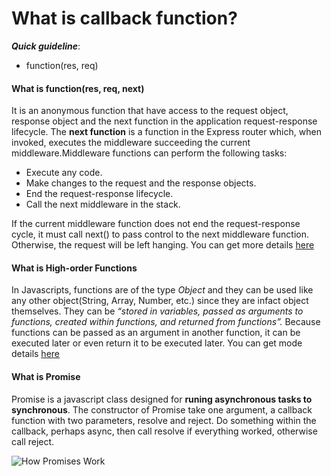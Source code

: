 # What is callback function?
_**Quick guideline**_:
* function(res, req)

#### What is function(res, req, next)
  It is an anonymous function that have access to the request object, response object and the next function in the application request-response lifecycle. The **next function** is a function in the Express router which, when invoked, executes the middleware succeeding the current middleware.Middleware functions can perform the following tasks:
  
  * Execute any code.
  * Make changes to the request and the response objects.
  * End the request-response lifecycle.
  * Call the next middleware in the stack.
  
  If the current middleware function does not end the request-response cycle, it must call next() to pass control to the next middleware function. Otherwise, the request will be left hanging. You can get more details [here](https://expressjs.com/en/guide/writing-middleware.html)

#### What is High-order Functions
  In Javascripts, functions are of the type *Object* and they can be used like any other object(String, Array, Number, etc.) since they are infact object themselves. They can be _“stored in variables, passed as arguments to functions, created within functions, and returned from functions”._
  Because functions can be passed as an argument in another function, it can be executed later or even return it to be executed later. You can get mode details [here](http://javascriptissexy.com/understand-javascript-callback-functions-and-use-them/)

#### What is Promise
  Promise is a javascript class designed for **runing asynchronous tasks to synchronous**. The constructor of Promise take one argument, a callback function with two parameters, resolve and reject. Do something within the callback, perhaps async, then call resolve if everything worked, otherwise call reject.
  
![How Promises Work](https://cdn-images-1.medium.com/max/800/1*g1EZpcctuSoa6Jcwp68SUQ.png)
